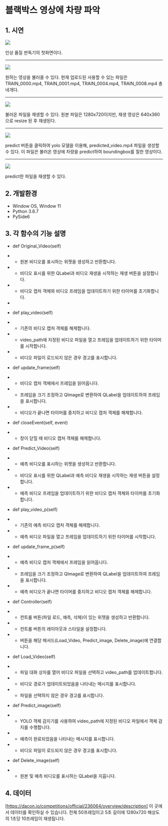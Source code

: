 # 블랙박스 영상에 차량 파악

## 1. 시연

<img src="https://github.com/bloodmage1/Detection-in-blackbox
/blob/main/img/first_capture.png"/>

인상 품질 판독기의 첫화면이다.

---
<img src="https://github.com/bloodmage1/Detection-in-blackbox
/blob/main/img/load_file.png"/>

원하는 영상을 불러올 수 있다. 현재 업로드된 사용할 수 있는 파일은 TRAIN_0000.mp4, TRAIN_0001.mp4, TRAIN_0004.mp4, TRAIN_0008.mp4 총 네개다. 

---

<img src="https://github.com/bloodmage1/Detection-in-blackbox
/blob/main/img/Original_video_play.gif"/>

불러온 파일을 재생할 수 있다. 원본 파일은 1280x720이지만, 재생 영상은 640x360으로 resize 된 후 재생된다.

---

<img src="https://github.com/bloodmage1/Detection-in-blackbox
/blob/main/img/predict_video.png"/>

predict 버튼을 클릭하여 yolo 모델을 이용해, predicted_video.mp4 파일을 생성할 수 있다. 이 파일은 불러온 영상에 차량을 predict하여 boundingbox를 칠한 영상이다.

---
<img src="https://github.com/bloodmage1/Detection-in-blackbox
/blob/main/img/predicted_video_play.gif"/>

predict한 파일을 재생할 수 있다. 

## 2. 개발환경

- Window OS, Window 11
- Python 3.8.7
- PySide6
  
## 3. 각 함수의 기능 설명

- def Original_Video(self)
- - 원본 비디오를 표시하는 위젯을 생성하고 반환합니다.
- - 비디오 표시를 위한 QLabel과 비디오 재생을 시작하는 재생 버튼을 설정합니다.
- - 비디오 캡처 객체와 비디오 프레임을 업데이트하기 위한 타이머를 초기화합니다.
- 
- def play_video(self)
- - 기존의 비디오 캡처 객체를 해제합니다.
- - video_path에 지정된 비디오 파일을 열고 프레임을 업데이트하기 위한 타이머를 시작합니다.
- - 비디오 파일이 로드되지 않은 경우 경고를 표시합니다.

- def update_frame(self)
- - 비디오 캡처 객체에서 프레임을 읽어옵니다.
- - 프레임을 크기 조정하고 QImage로 변환하여 QLabel을 업데이트하여 프레임을 표시합니다.
- - 비디오가 끝나면 타이머를 중지하고 비디오 캡처 객체를 해제합니다.
  
- def closeEvent(self, event)
- - 창이 닫힐 때 비디오 캡처 객체를 해제합니다.

- def Predict_Video(self)
- - 예측 비디오를 표시하는 위젯을 생성하고 반환합니다.
- - 비디오 표시를 위한 QLabel과 예측 비디오 재생을 시작하는 재생 버튼을 설정합니다.
- - 예측 비디오 프레임을 업데이트하기 위한 비디오 캡처 객체와 타이머를 초기화합니다.

- def play_video_p(self)
- - 기존의 예측 비디오 캡처 객체를 해제합니다.
- - 예측 비디오 파일을 열고 프레임을 업데이트하기 위한 타이머를 시작합니다.

- def update_frame_p(self)
- - 예측 비디오 캡처 객체에서 프레임을 읽어옵니다.
- - 프레임을 크기 조정하고 QImage로 변환하여 QLabel을 업데이트하여 프레임을 표시합니다.
- - 예측 비디오가 끝나면 타이머를 중지하고 비디오 캡처 객체를 해제합니다.

- def Controller(self)
- - 컨트롤 버튼(파일 로드, 예측, 삭제)이 있는 위젯을 생성하고 반환합니다.
- - 컨트롤 버튼의 레이아웃과 스타일을 설정합니다.
- - 버튼을 해당 메서드(Load_Video, Predict_image, Delete_image)에 연결합니다.

- def Load_Video(self)
- - 파일 대화 상자를 열어 비디오 파일을 선택하고 video_path를 업데이트합니다.
- - 비디오 경로가 업데이트되었음을 나타내는 메시지를 표시합니다.
- - 파일을 선택하지 않은 경우 경고를 표시합니다.

- def Predict_image(self)
- - YOLO 객체 감지기를 사용하여 video_path에 지정된 비디오 파일에서 객체 감지를 수행합니다.
- - 예측이 완료되었음을 나타내는 메시지를 표시합니다.
- - 비디오 파일이 로드되지 않은 경우 경고를 표시합니다.

- def Delete_image(self)
- - 원본 및 예측 비디오를 표시하는 QLabel을 지웁니다.


## 4. 데이터
[https://dacon.io/competitions/official/236064/overview/description] 이 곳에서 데이터를 확인하실 수 있습니다. 전체 50프레임이고 5초 길이에 1280x720 해상도의 1초당 10프레임이 재생됩니다.


